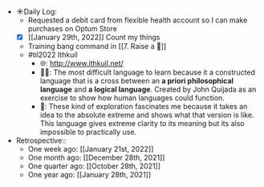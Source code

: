 - ☀️Daily Log:
    - Requested a debit card from flexible health account so I can make purchases on Optum Store
    - [x] [[January 29th, 2022]] Count my things
    - Training bang command in [[7. Raise a 🐶]]
    - #til2022 Ithkuil
        - 🌐: http://www.ithkuil.net/
        - 💁‍♂️: The most difficult language to learn because it a constructed language that is a cross between an __a priori philosophical language__ and __a logical language__. Created by John Quijada as an exercise to show how human languages could function.
        - 🤔: These kind of exploration fascinates me because it takes an idea to the absolute extreme and shows what that version is like. This language gives extreme clarity to its meaning but its also impossible to practically use.
- Retrospective::
    - One week ago: [[January 21st, 2022]]
    - One month ago: [[December 28th, 2021]]
    - One quarter ago: [[October 28th, 2021]]
    - One year ago: [[January 28th, 2021]]
